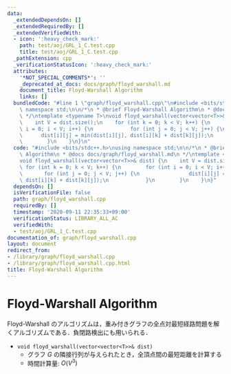 ```yaml
---
data:
  _extendedDependsOn: []
  _extendedRequiredBy: []
  _extendedVerifiedWith:
  - icon: ':heavy_check_mark:'
    path: test/aoj/GRL_1_C.test.cpp
    title: test/aoj/GRL_1_C.test.cpp
  _pathExtension: cpp
  _verificationStatusIcon: ':heavy_check_mark:'
  attributes:
    '*NOT_SPECIAL_COMMENTS*': ''
    _deprecated_at_docs: docs/graph/floyd_warshall.md
    document_title: Floyd-Warshall Algorithm
    links: []
  bundledCode: "#line 1 \"graph/floyd_warshall.cpp\"\n#include <bits/stdc++.h>\nusing\
    \ namespace std;\n\n/*\n * @brief Floyd-Warshall Algorithm\n * @docs docs/graph/floyd_warshall.md\n\
    \ */\ntemplate <typename T>\nvoid floyd_warshall(vector<vector<T>>& dist) {\n\
    \    int V = dist.size();\n    for (int k = 0; k < V; k++) {\n        for (int\
    \ i = 0; i < V; i++) {\n            for (int j = 0; j < V; j++) {\n          \
    \      dist[i][j] = min(dist[i][j], dist[i][k] + dist[k][j]);\n            }\n\
    \        }\n    }\n}\n"
  code: "#include <bits/stdc++.h>\nusing namespace std;\n\n/*\n * @brief Floyd-Warshall\
    \ Algorithm\n * @docs docs/graph/floyd_warshall.md\n */\ntemplate <typename T>\n\
    void floyd_warshall(vector<vector<T>>& dist) {\n    int V = dist.size();\n   \
    \ for (int k = 0; k < V; k++) {\n        for (int i = 0; i < V; i++) {\n     \
    \       for (int j = 0; j < V; j++) {\n                dist[i][j] = min(dist[i][j],\
    \ dist[i][k] + dist[k][j]);\n            }\n        }\n    }\n}"
  dependsOn: []
  isVerificationFile: false
  path: graph/floyd_warshall.cpp
  requiredBy: []
  timestamp: '2020-09-11 22:35:33+09:00'
  verificationStatus: LIBRARY_ALL_AC
  verifiedWith:
  - test/aoj/GRL_1_C.test.cpp
documentation_of: graph/floyd_warshall.cpp
layout: document
redirect_from:
- /library/graph/floyd_warshall.cpp
- /library/graph/floyd_warshall.cpp.html
title: Floyd-Warshall Algorithm
---
```

# Floyd-Warshall Algorithm

Floyd-Warshall のアルゴリズムは，重み付きグラフの全点対最短経路問題を解くアルゴリズムである．負閉路検出にも用いられる．

- `void floyd_warshall(vector<vector<T>>& dist)`
    - グラフ $G$ の隣接行列が与えられたとき，全頂点間の最短距離を計算する
    - 時間計算量: $O(V^3)$